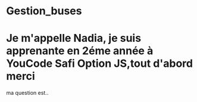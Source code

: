 # Gestion_buses
# Je m'appelle Nadia, je suis apprenante en 2éme année à YouCode Safi Option JS,tout d'abord merci 
 ma question est..
